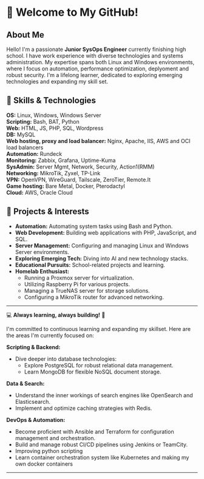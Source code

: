 # 👋 Welcome to My GitHub!

## About Me

Hello! I'm a passionate **Junior SysOps Engineer** currently finishing high school. I have work experience with diverse technologies and systems administration. My expertise spans both Linux and Windows environments, where I focus on automation, performance optimization, deplyoment and robust security. I'm a lifelong learner, dedicated to exploring emerging technologies and expanding my skill set.

## 🔧 Skills & Technologies

**OS:** Linux, Windows, Windows Server <br>
**Scripting:** Bash, BAT, Python <br>
**Web:** HTML, JS, PHP, SQL, Wordpress<br>
**DB:** MySQL <br>
**Web hosting, proxy and load balancer:** Nginx, Apache, IIS, AWS and OCI load balancers <br>
**Automation:** Rundeck <br>
**Monitoring:** Zabbix, Grafana, Uptime-Kuma <br>
**SysAdmin:** Server Mgmt, Network, Security, Action1(RMM)  <br>
**Networking:** MikroTik, Zyxel, TP-Link <br>
**VPN:** OpenVPN, WireGuard, Tailscale, ZeroTier, Remote.It  <br>
**Game hosting:** Bare Metal, Docker, Pterodactyl  <br>
**Cloud:** AWS, Oracle Cloud<br>
## 🚀 Projects & Interests

* **Automation:** Automating system tasks using Bash and Python.
* **Web Development:** Building web applications with PHP, JavaScript, and SQL.
* **Server Management:** Configuring and managing Linux and Windows Server environments.
* **Exploring Emerging Tech:** Diving into AI and new technology stacks.
* **Educational Pursuits:** School-related projects and learning.
* **Homelab Enthusiast:**
    * Running a Proxmox server for virtualization.
    * Utilizing Raspberry Pi for various projects.
    * Managing a TrueNAS server for storage solutions.
    * Configuring a MikroTik router for advanced networking.

---

💻 **Always learning, always building!** 🚀

I'm committed to continuous learning and expanding my skillset. Here are the areas I'm currently focused on:

**Scripting & Backend:**

* Dive deeper into database technologies:
    * Explore PostgreSQL for robust relational data management.
    * Learn MongoDB for flexible NoSQL document storage.

**Data & Search:**

* Understand the inner workings of search engines like OpenSearch and Elasticsearch.
* Implement and optimize caching strategies with Redis.

**DevOps & Automation:**

* Become proficient with Ansible and Terraform for configuration management and orchestration.
* Build and manage robust CI/CD pipelines using Jenkins or TeamCity.
* Improving python scripting
* Learn container orchestration system like Kubernetes and making my own docker containers

---


